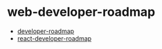# web-developer-roadmap

- [developer-roadmap](https://github.com/kamranahmedse/developer-roadmap)
- [react-developer-roadmap](https://github.com/adam-golab/react-developer-roadmap)
